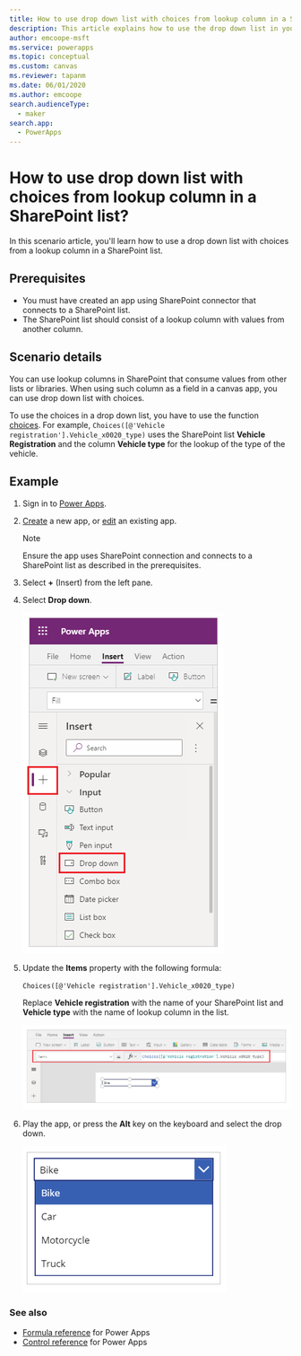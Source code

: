 ```yaml
---
title: How to use drop down list with choices from lookup column in a SharePoint list | Microsoft Docs
description: This article explains how to use the drop down list in your app to show choices from a lookup column in a SharePoint list.
author: emcoope-msft
ms.service: powerapps
ms.topic: conceptual
ms.custom: canvas
ms.reviewer: tapanm
ms.date: 06/01/2020
ms.author: emcoope
search.audienceType: 
  - maker
search.app: 
  - PowerApps
---
```

# How to use drop down list with choices from lookup column in a SharePoint list?

In this scenario article, you'll learn how to use a drop down list with choices from a lookup column in a SharePoint list.

## Prerequisites

- You must have created an app using SharePoint connector that connects to a SharePoint list.
- The SharePoint list should consist of a lookup column with values from another column.

## Scenario details

You can use lookup columns in SharePoint that consume values from other lists or libraries. When using such column as a field in a canvas app, you can use drop down list with choices.

To use the choices in a drop down list, you have to use the function [choices](../functions/function-choices.md). For example, `Choices([@'Vehicle registration'].Vehicle_x0020_type)` uses the SharePoint list **Vehicle Registration** and the column **Vehicle type** for the lookup of the type of the vehicle.

## Example

1. Sign in to [Power Apps](https://make.powerapps.com).

1. [Create](app-from-sharepoint.md) a new app, or [edit](edit-app.md) an existing app.

    > [!NOTE]
    > Ensure the app uses SharePoint connection and connects to a SharePoint list as described in the prerequisites.

1. Select **+** (Insert) from the left pane.

1. Select **Drop down**.

    ![Insert drop down](./media/sharepoint-scenarios-choice-to-lookup/insert-drop-down.png "Insert drop down")

1. Update the **Items** property with the following formula:

    `Choices([@'Vehicle registration'].Vehicle_x0020_type)`

    Replace **Vehicle registration** with the name of your SharePoint list and **Vehicle type** with the name of lookup column in the list.

    ![Choices formula](./media/sharepoint-scenarios-choice-to-lookup/choices-formula.png "Choices formula")

1. Play the app, or press the **Alt** key on the keyboard and select the drop down.

    ![Drop down choices](./media/sharepoint-scenarios-choice-to-lookup/drop-down-choices.png "Drop down choices")

### See also

- [Formula reference](../formula-reference.md) for Power Apps
- [Control reference](../reference-properties.md) for Power Apps
